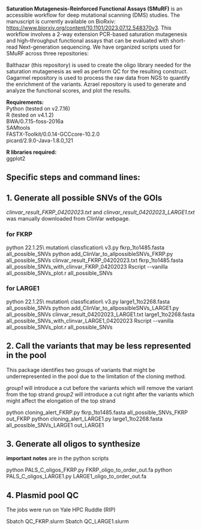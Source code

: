 **Saturation Mutagenesis-Reinforced Functional Assays (SMuRF)** is an accessible workflow for deep mutational scanning (DMS) studies. The manuscript is currently available on BioRxiv: https://www.biorxiv.org/content/10.1101/2023.07.12.548370v3. This workflow involves a 2-way extension PCR-based saturation mutagenesis and high-throughput functional assays that can be evaluated with short-read Next-generation sequencing. We have organized scripts used for SMuRF across three repositories:

Balthazar (this repository) is used to create the oligo library needed for the saturation mutagenesis as well as perform QC for the resulting construct.
Gagarmel repository is used to process the raw data from NGS to quantify the enrichment of the variants.
Azrael repository is used to generate and analyze the functional scores, and plot the results.

**Requirements:**    
Python (tested on v2.7.16)    
R (tested on v4.1.2)    
BWA/0.7.15-foss-2016a    
SAMtools    
FASTX-Toolkit/0.0.14-GCCcore-10.2.0    
picard/2.9.0-Java-1.8.0_121    

**R libraries required:**    
ggplot2    

## Specific steps and command lines:


## 1. Generate all possible SNVs of the GOIs


*clinvar_result_FKRP_04202023.txt* and *clinvar_result_04202023_LARGE1.txt* was manually downloaded from ClinVar webpage.

### for FKRP

python 22.1.25\ mutation\ classfication\ v3.py fkrp_1to1485.fasta all_possible_SNVs
python add_ClinVar_to_allpossibleSNVs_FKRP.py all_possible_SNVs clinvar_result_FKRP_04202023.txt fkrp_1to1485.fasta all_possible_SNVs_with_clinvar_FKRP_04202023
Rscript --vanilla all_possible_SNVs_plot.r all_possible_SNVs

### for LARGE1

python 22.1.25\ mutation\ classfication\ v3.py large1_1to2268.fasta all_possible_SNVs
python add_ClinVar_to_allpossibleSNVs_LARGE1.py all_possible_SNVs clinvar_result_04202023_LARGE1.txt large1_1to2268.fasta all_possible_SNVs_with_clinvar_LARGE1_04202023
Rscript --vanilla all_possible_SNVs_plot.r all_possible_SNVs


## 2. Call the variants that may be less represented in the pool

This package identifies two groups of variants that might be underrepresented in the pool due to the limitation of the cloning method.

*group1* will introduce a cut before the variants which will remove the variant from the top strand
*group2* will introduce a cut right after the variants which might affect the elongation of the top strand

python cloning_alert_FKRP.py fkrp_1to1485.fasta all_possible_SNVs_FKRP out_FKRP
python cloning_alert_LARGE1.py large1_1to2268.fasta all_possible_SNVs_LARGE1 out_LARGE1

## 3. Generate all oligos to synthesize

**important notes** are in the python scripts

python PALS_C_oligos_FKRP.py FKRP_oligo_to_order_out.fa
python PALS_C_oligos_LARGE1.py LARGE1_oligo_to_order_out.fa

## 4. Plasmid pool QC

The jobs were run on Yale HPC Ruddle (RIP)

Sbatch QC_FKRP.slurm
Sbatch QC_LARGE1.slurm
